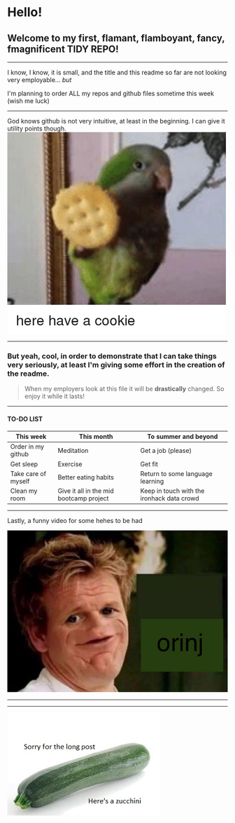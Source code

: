 # Hello!
## Welcome to my first, flamant, flamboyant, fancy, fmagnificent **TIDY REPO**!

***

I know, I know, it is small, and the title and this readme so far are not looking very employable... *but*

I'm planning to order ALL my repos and github files sometime this week (wish me luck)

***

God knows github is not very intuitive, at least in the beginning. I can give it utility points though.
![alt text](https://github.com/JosepTrota/Oh-so-tidy/blob/main/For%20the%20very%20serious%20readme/here-have-a-cookie-30238459.png "You discovered the title remainder text. Hooray! You can have TWO cookies ;)")

***

### But yeah, cool, in order to demonstrate that I can take things very seriously, at least I'm giving some effort in the creation of the readme.

> When my employers look at this file it will be **drastically** changed. So enjoy it while it lasts!

***

#### TO-DO LIST
This week | This month | To summer and beyond
--- | --- | ---
Order in my github | Meditation | Get a job (please)
Get sleep | Exercise | Get fit
Take care of myself | Better eating habits | Return to some language learning
Clean my room | Give it all in the mid bootcamp project | Keep in touch with the ironhack data crowd

***

Lastly, a funny video for some hehes to be had

[![IMAGE ALT TEXT HERE (shhhhh it's a secret, if you want more cookies don't tell anyone)](https://github.com/JosepTrota/Oh-so-tidy/blob/main/For%20the%20very%20serious%20readme/ramsey%20orinj.jpg)](https://www.youtube.com/watch?v=dQw4w9WgXcQ)

***

***


![alt text](https://github.com/JosepTrota/Oh-so-tidy/blob/main/For%20the%20very%20serious%20readme/zucchini.jpg "Just grab the whole cookie plate and go already!")

